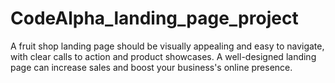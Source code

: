 # CodeAlpha_landing_page_project
A fruit shop landing page should be visually appealing and easy to navigate, with clear calls to action and product showcases. A well-designed landing page can increase sales and boost your business's online presence.
